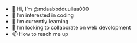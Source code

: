 - 👋 Hi, I’m @mdaabbdduullaa000
- 👀 I’m interested in coding
- 🌱 I’m currently learning 
- 💞️ I’m looking to collaborate on web devolopment
- 📫 How to reach me up

<!---
mdaabbdduullaa000/mdaabbdduullaa000 is a ✨ special ✨ repository because its `README.md` (this file) appears on your GitHub profile.
You can click the Preview link to take a look at your changes.
--->
